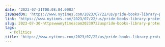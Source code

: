 ```yaml
---
date: '2023-07-31T00:08:04.000Z'
isBasedOn: 'https://www.nytimes.com/2023/07/22/us/pride-books-library-protest.html'
link: 'https://www.nytimes.com/2023/07/22/us/pride-books-library-protest.html'
slug: 2023-07-30-httpswwwnytimescom20230722uspride-books-library-protesthtml
tags:
  - Politics
title: 'https://www.nytimes.com/2023/07/22/us/pride-books-library-protest.html'
---
```


